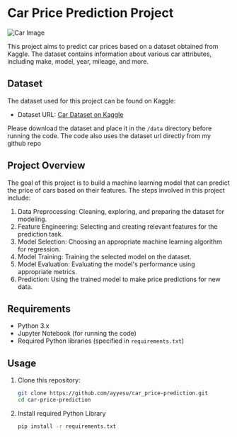 # Car Price Prediction Project

![Car Image](https://storage.googleapis.com/kaggle-datasets-images/575/1100/0eef60c1bfb8fc2f391357fc7837d577/dataset-cover.jpg)

This project aims to predict car prices based on a dataset obtained from Kaggle. The dataset contains information about various car attributes, including make, model, year, mileage, and more.

## Dataset

The dataset used for this project can be found on Kaggle:

- Dataset URL: [Car Dataset on Kaggle](https://www.kaggle.com/datasets/CooperUnion/cardataset)

Please download the dataset and place it in the `/data` directory before running the code. The code also uses the dataset url directly from my github repo

## Project Overview

The goal of this project is to build a machine learning model that can predict the price of cars based on their features. The steps involved in this project include:

1. Data Preprocessing: Cleaning, exploring, and preparing the dataset for modeling.
2. Feature Engineering: Selecting and creating relevant features for the prediction task.
3. Model Selection: Choosing an appropriate machine learning algorithm for regression.
4. Model Training: Training the selected model on the dataset.
5. Model Evaluation: Evaluating the model's performance using appropriate metrics.
6. Prediction: Using the trained model to make price predictions for new data.

## Requirements

- Python 3.x
- Jupyter Notebook (for running the code)
- Required Python libraries (specified in `requirements.txt`)

## Usage

1. Clone this repository:

   ```bash
   git clone https://github.com/ayyesu/car_price-prediction.git
   cd car-price-prediction

2. Install required Python Library
   ```bash
   pip install -r requirements.txt
